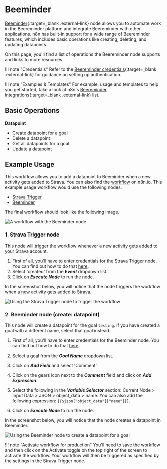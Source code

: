 # Beeminder

[Beeminder](https://www.beeminder.com/){:target=_blank .external-link} node allows you to automate work in the Beereminder platform and integrate Beereminder with other applications. n8n has built-in support for a wide range of Beereminder features, which includes basic operations like creating, deleting, and updating datapoints.

On this page, you'll find a list of operations the Beereminder node supports and links to more resources.

!!! note "Credentials"
  Refer to the [Beereminder credentials](https://docs.n8n.io/integrations/builtin/credentials/beeminder/){:target=_blank .external-link} for guidance on setting up authentication. 

!!! note "Examples & Templates"
  For example, usage and templates to help you get started, take a look at n8n's [Beereminder integrations](https://n8n.io/integrations/beeminder/){:target=_blank .external-link} list.



## Basic Operations

**Datapoint**
- Create datapoint for a goal
- Delete a datapoint
- Get all datapoints for a goal
- Update a datapoint


## Example Usage

This workflow allows you to add a datapoint to Beeminder when a new activity gets added to Strava. You can also find the [workflow](https://n8n.io/workflows/900) on n8n.io. This example usage workflow would use the following nodes.
- [Strava Trigger](/integrations/builtin/trigger-nodes/n8n-nodes-base.stravatrigger/)
- [Beeminder]()

The final workflow should look like the following image.

![A workflow with the Beeminder node](/_images/integrations/builtin/app-nodes/beeminder/workflow.png)

### 1. Strava Trigger node

This node will trigger the workflow whenever a new activity gets added to your Strava account.

1. First of all, you'll have to enter credentials for the Strava Trigger node. You can find out how to do that [here](/integrations/builtin/credentials/strava/).
2. Select 'created' from the ***Event*** dropdown list.
3. Click on ***Execute Node*** to run the node.

In the screenshot below, you will notice that the node triggers the workflow when a new activity gets added to Strava.

![Using the Strava Trigger node to trigger the workflow](/_images/integrations/builtin/app-nodes/beeminder/stravatrigger_node.png)

### 2. Beeminder node (create: datapoint)

This node will create a datapoint for the goal `testing`. If you have created a goal with a different name, select that goal instead.

1. First of all, you'll have to enter credentials for the Beeminder node. You can find out how to do that [here](/integrations/builtin/credentials/beeminder/).
2. Select a goal from the ***Goal Name*** dropdown list.
3. Click on ***Add Field*** and select 'Comment'.
4. Click on the gears icon next to the ***Comment*** field and click on ***Add Expression***.

5. Select the following in the ***Variable Selector*** section: Current Node > Input Data > JSON > object_data > name. You can also add the following expression: `{{$json["object_data"]["name"]}}`.

6. Click on ***Execute Node*** to run the node.

In the screenshot below, you will notice that the node creates a datapoint in Beeminder.

![Using the Beeminder node to create a datapoint for a goal](/_images/integrations/builtin/app-nodes/beeminder/beeminder_node.png)

!!! note "Activate workflow for production"
    You'll need to save the workflow and then click on the Activate toggle on the top right of the screen to activate the workflow. Your workflow will then be triggered as specified by the settings in the Strava Trigger node.

